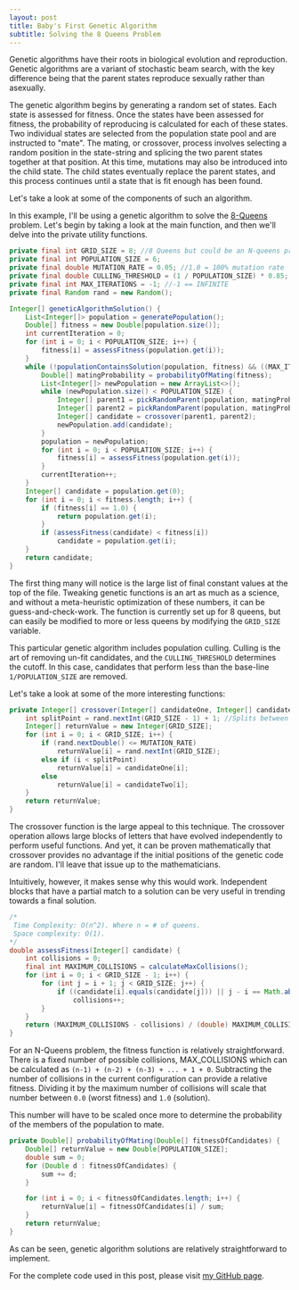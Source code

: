 ```yaml
---
layout: post
title: Baby's First Genetic Algorithm
subtitle: Solving the 8 Queens Problem
---
```


Genetic algorithms have their roots in biological evolution and reproduction. Genetic algorithms are a variant of stochastic beam search, with the key difference being that the parent states reproduce sexually rather than asexually.

The genetic algorithm begins by generating a random set of states. Each state is assessed for fitness. Once the states have been assessed for fitness, the probability of reproducing is calculated for each of these states. Two individual states are selected from the population state pool and are instructed to "mate". The mating, or crossover, process involves selecting a random position in the state-string and splicing the two parent states together at that position. At this time, mutations may also be introduced into the child state. The child states eventually replace the parent states, and this process continues until a state that is fit enough has been found.

Let's take a look at some of the components of such an algorithm.

In this example, I'll be using a genetic algorithm to solve the [8-Queens](https://en.wikipedia.org/wiki/Eight_queens_puzzle) problem. Let's begin by taking a look at the main function, and then we'll delve into the private utility functions.

```java
private final int GRID_SIZE = 8; //8 Queens but could be an N-queens prob. Fitness function will auto-magically adjust
private final int POPULATION_SIZE = 6;
private final double MUTATION_RATE = 0.05; //1.0 = 100% mutation rate
private final double CULLING_THRESHOLD = (1 / POPULATION_SIZE) * 0.85;
private final int MAX_ITERATIONS = -1; //-1 == INFINITE
private final Random rand = new Random();

Integer[] geneticAlgorithmSolution() {
    List<Integer[]> population = generatePopulation();
    Double[] fitness = new Double[population.size()];
    int currentIteration = 0;
    for (int i = 0; i < POPULATION_SIZE; i++) {
        fitness[i] = assessFitness(population.get(i));
    }
    while (!populationContainsSolution(population, fitness) && ((MAX_ITERATIONS == -1) || currentIteration < MAX_ITERATIONS)) {
        Double[] matingProbability = probabilityOfMating(fitness);
        List<Integer[]> newPopulation = new ArrayList<>();
        while (newPopulation.size() < POPULATION_SIZE) {
            Integer[] parent1 = pickRandomParent(population, matingProbability, null);
            Integer[] parent2 = pickRandomParent(population, matingProbability, parent1);
            Integer[] candidate = crossover(parent1, parent2);
            newPopulation.add(candidate);
        }
        population = newPopulation;
        for (int i = 0; i < POPULATION_SIZE; i++) {
            fitness[i] = assessFitness(population.get(i));
        }
        currentIteration++;
    }
    Integer[] candidate = population.get(0);
    for (int i = 0; i < fitness.length; i++) {
        if (fitness[i] == 1.0) {
            return population.get(i);
        }
        if (assessFitness(candidate) < fitness[i])
            candidate = population.get(i);
    }
    return candidate;
}
```

The first thing many will notice is the large list of final constant values at the top of the file. Tweaking genetic functions is an art as much as a science, and without a meta-heuristic optimization of these numbers, it can be guess-and-check-work. The function is currently set up for 8 queens, but can easily be modified to more or less queens by modifying the `GRID_SIZE` variable.

This particular genetic algorithm includes population culling. Culling is the art of removing un-fit candidates, and the `CULLING_THRESHOLD` determines the cutoff. In this case, candidates that perform less than the base-line `1/POPULATION_SIZE` are removed.

Let's take a look at some of the more interesting functions:

```java
private Integer[] crossover(Integer[] candidateOne, Integer[] candidateTwo) {
    int splitPoint = rand.nextInt(GRID_SIZE - 1) + 1; //Splits between 1 and (n - 1), where n = # of queens
    Integer[] returnValue = new Integer[GRID_SIZE];
    for (int i = 0; i < GRID_SIZE; i++) {
        if (rand.nextDouble() <= MUTATION_RATE)
            returnValue[i] = rand.nextInt(GRID_SIZE);
        else if (i < splitPoint)
            returnValue[i] = candidateOne[i];
        else
            returnValue[i] = candidateTwo[i];
    }
    return returnValue;
}
```

The crossover function is the large appeal to this technique. The crossover operation allows large blocks of letters that have evolved independently to perform useful functions. And yet, it can be proven mathematically that crossover provides no advantage if the initial positions of the genetic code are random. I'll leave that issue up to the mathematicians.

Intuitively, however, it makes sense why this would work. Independent blocks that have a partial match to a solution can be very useful in trending towards a final solution.


```java
/*
 Time Complexity: O(n^2). Where n = # of queens.
 Space complexity: O(1).
*/
double assessFitness(Integer[] candidate) {
    int collisions = 0;
    final int MAXIMUM_COLLISIONS = calculateMaxCollisions();
    for (int i = 0; i < GRID_SIZE - 1; i++) {
        for (int j = i + 1; j < GRID_SIZE; j++) {
            if ((candidate[i].equals(candidate[j])) || j - i == Math.abs(candidate[i] - candidate[j]))
                collisions++;
        }
    }
    return (MAXIMUM_COLLISIONS - collisions) / (double) MAXIMUM_COLLISIONS;
}
```

For an N-Queens problem, the fitness function is relatively straightforward. There is a fixed number of possible collisions, MAX_COLLISIONS which can be calculated as `(n-1) + (n-2) + (n-3) + ... + 1 + 0`. Subtracting the number of collisions in the current configuration can provide a relative fitness. Dividing it by the maximum number of collisions will scale that number between `0.0` (worst fitness) and `1.0` (solution).

This number will have to be scaled once more to determine the probability of the members of the population to mate.

```java
private Double[] probabilityOfMating(Double[] fitnessOfCandidates) {
    Double[] returnValue = new Double[POPULATION_SIZE];
    double sum = 0;
    for (Double d : fitnessOfCandidates) {
        sum += d;
    }

    for (int i = 0; i < fitnessOfCandidates.length; i++) {
        returnValue[i] = fitnessOfCandidates[i] / sum;
    }
    return returnValue;
}
```

As can be seen, genetic algorithm solutions are relatively straightforward to implement.

For the complete code used in this post, please visit [my GitHub page](https://github.com/hesham8/daily-challenge/tree/master/8Queens).
